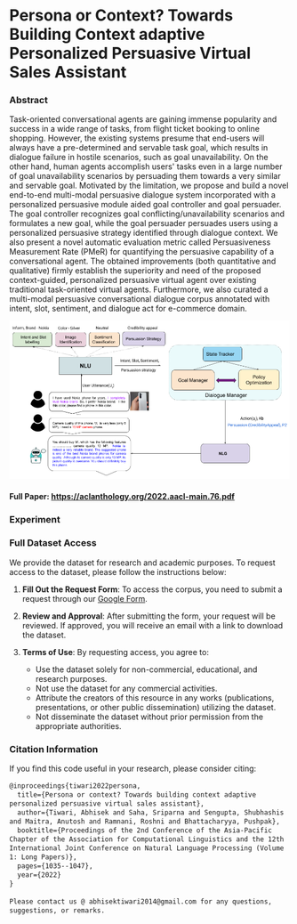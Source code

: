 # Persona or Context? Towards Building Context adaptive Personalized Persuasive Virtual Sales Assistant

### Abstract
Task-oriented conversational agents are gaining immense popularity and success in a wide range of tasks, from flight ticket booking to online shopping. However, the existing systems presume that end-users will always have a pre-determined and servable task goal, which results in dialogue failure in hostile scenarios, such as goal unavailability. On the other hand, human agents accomplish users' tasks even in a large number of goal unavailability scenarios by persuading them towards a very similar and servable goal. Motivated by the limitation, we propose and build a novel end-to-end multi-modal persuasive dialogue system incorporated with a personalized persuasive module aided goal controller and goal persuader. The goal controller recognizes goal conflicting/unavailability scenarios and formulates a new goal, while the goal persuader persuades users using a personalized persuasive strategy identified through dialogue context. We also present a novel automatic evaluation metric called Persuasiveness Measurement Rate (PMeR) for quantifying the persuasive capability of a conversational agent. The obtained improvements (both quantitative and qualitative) firmly establish the superiority and need of the proposed context-guided, personalized persuasive virtual agent over existing traditional task-oriented virtual agents. Furthermore, we also curated a  multi-modal persuasive conversational dialogue corpus annotated with intent, slot, sentiment, and dialogue act for e-commerce domain.

![Working](https://github.com/NLP-RL/PPMD/blob/main/PP-DS.png)

#### Full Paper: https://aclanthology.org/2022.aacl-main.76.pdf

### Experiment 

### Full Dataset Access

We provide the dataset for research and academic purposes. To request access to the dataset, please follow the instructions below:

1. **Fill Out the Request Form**: To access the corpus, you need to submit a request through our [Google Form](https://forms.gle/C5q7jDprPGsCuYcD6).

2. **Review and Approval**: After submitting the form, your request will be reviewed. If approved, you will receive an email with a link to download the dataset.

3. **Terms of Use**: By requesting access, you agree to:
    - Use the dataset solely for non-commercial, educational, and research purposes.
    - Not use the dataset for any commercial activities.
    - Attribute the creators of this resource in any works (publications, presentations, or other public dissemination) utilizing the dataset.
    - Not disseminate the dataset without prior permission from the appropriate authorities.

### Citation Information 
If you find this code useful in your research, please consider citing:
~~~~
@inproceedings{tiwari2022persona,
  title={Persona or context? Towards building context adaptive personalized persuasive virtual sales assistant},
  author={Tiwari, Abhisek and Saha, Sriparna and Sengupta, Shubhashis and Maitra, Anutosh and Ramnani, Roshni and Bhattacharyya, Pushpak},
  booktitle={Proceedings of the 2nd Conference of the Asia-Pacific Chapter of the Association for Computational Linguistics and the 12th International Joint Conference on Natural Language Processing (Volume 1: Long Papers)},
  pages={1035--1047},
  year={2022}
}

Please contact us @ abhisektiwari2014@gmail.com for any questions, suggestions, or remarks.
